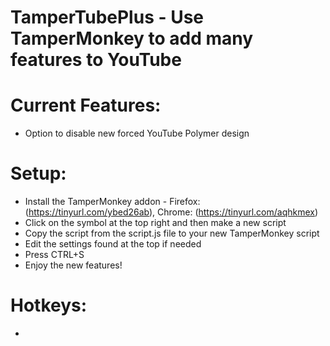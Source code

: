 # TamperTubePlus - Use TamperMonkey to add many features to YouTube

# Current Features:
  - Option to disable new forced YouTube Polymer design

# Setup:
  - Install the TamperMonkey addon - Firefox: (https://tinyurl.com/ybed26ab), Chrome: (https://tinyurl.com/aqhkmex)
  - Click on the symbol at the top right and then make a new script
  - Copy the script from the script.js file to your new TamperMonkey script
  - Edit the settings found at the top if needed
  - Press CTRL+S
  - Enjoy the new features!


# Hotkeys:
  - 
